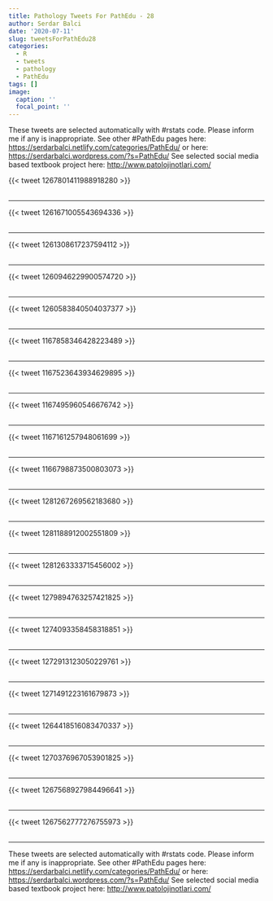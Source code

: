 ```yaml
---
title: Pathology Tweets For PathEdu - 28
author: Serdar Balci
date: '2020-07-11'
slug: tweetsForPathEdu28
categories:
  - R
  - tweets
  - pathology
  - PathEdu
tags: []
image:
  caption: ''
  focal_point: ''
---
```



These tweets are selected automatically with #rstats code. Please inform me if any is inappropriate.
See other #PathEdu pages here: https://serdarbalci.netlify.com/categories/PathEdu/  or here: https://serdarbalci.wordpress.com/?s=PathEdu/ 
See selected social media based textbook project here: http://www.patolojinotlari.com/

{{< tweet 1267801411988918280 >}}
<br>
<br>
<hr>
{{< tweet 1261671005543694336 >}}
<br>
<br>
<hr>
{{< tweet 1261308617237594112 >}}
<br>
<br>
<hr>
{{< tweet 1260946229900574720 >}}
<br>
<br>
<hr>
{{< tweet 1260583840504037377 >}}
<br>
<br>
<hr>
{{< tweet 1167858346428223489 >}}
<br>
<br>
<hr>
{{< tweet 1167523643934629895 >}}
<br>
<br>
<hr>
{{< tweet 1167495960546676742 >}}
<br>
<br>
<hr>
{{< tweet 1167161257948061699 >}}
<br>
<br>
<hr>
{{< tweet 1166798873500803073 >}}
<br>
<br>
<hr>
{{< tweet 1281267269562183680 >}}
<br>
<br>
<hr>
{{< tweet 1281188912002551809 >}}
<br>
<br>
<hr>
{{< tweet 1281263333715456002 >}}
<br>
<br>
<hr>
{{< tweet 1279894763257421825 >}}
<br>
<br>
<hr>
{{< tweet 1274093358458318851 >}}
<br>
<br>
<hr>
{{< tweet 1272913123050229761 >}}
<br>
<br>
<hr>
{{< tweet 1271491223161679873 >}}
<br>
<br>
<hr>
{{< tweet 1264418516083470337 >}}
<br>
<br>
<hr>
{{< tweet 1270376967053901825 >}}
<br>
<br>
<hr>
{{< tweet 1267568927984496641 >}}
<br>
<br>
<hr>
{{< tweet 1267562777276755973 >}}
<br>
<br>
<hr>


These tweets are selected automatically with #rstats code. Please inform me if any is inappropriate.
See other #PathEdu pages here: https://serdarbalci.netlify.com/categories/PathEdu/  or here: https://serdarbalci.wordpress.com/?s=PathEdu/ 
See selected social media based textbook project here: http://www.patolojinotlari.com/
